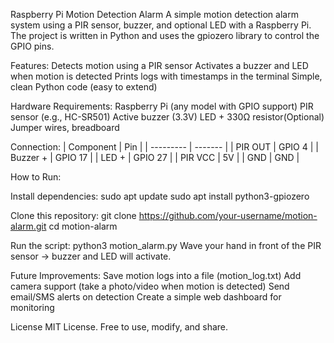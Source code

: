 Raspberry Pi Motion Detection Alarm
A simple motion detection alarm system using a PIR sensor, buzzer, and optional LED with a Raspberry Pi. The project is written in Python and uses the gpiozero library to control the GPIO pins.

Features:
Detects motion using a PIR sensor
Activates a buzzer and LED when motion is detected
Prints logs with timestamps in the terminal
Simple, clean Python code (easy to extend)


Hardware Requirements:
Raspberry Pi (any model with GPIO support)
PIR sensor (e.g., HC-SR501)
Active buzzer (3.3V)
LED + 330Ω resistor(Optional)
Jumper wires, breadboard


Connection:
| Component | Pin     |
| --------- | ------- |
| PIR OUT   | GPIO 4  |
| Buzzer +  | GPIO 17 |
| LED +     | GPIO 27 |
| PIR VCC   | 5V      |
| GND       | GND     |


How to Run:

Install dependencies:
sudo apt update
sudo apt install python3-gpiozero

Clone this repository:
git clone https://github.com/your-username/motion-alarm.git
cd motion-alarm

Run the script:
python3 motion_alarm.py
Wave your hand in front of the PIR sensor → buzzer and LED will activate.

Future Improvements:
Save motion logs into a file (motion_log.txt)
Add camera support (take a photo/video when motion is detected)
Send email/SMS alerts on detection
Create a simple web dashboard for monitoring

License
MIT License. Free to use, modify, and share.
